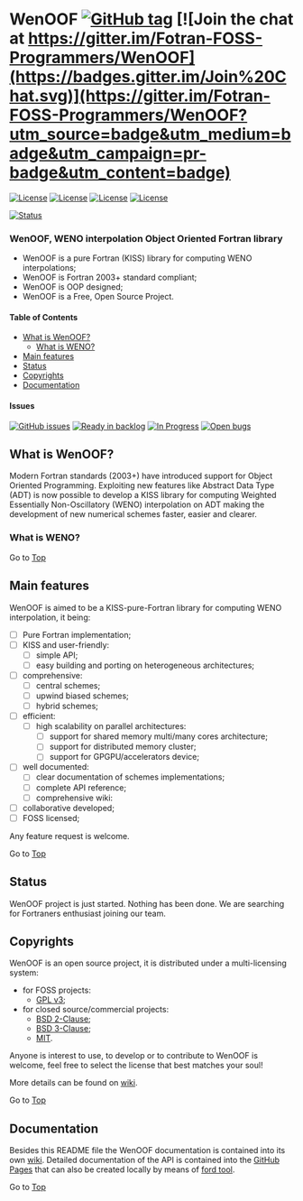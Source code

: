 <a name="top"></a>

# WenOOF [![GitHub tag](https://img.shields.io/github/tag/Fotran-FOSS-Programmers/WenOOF.svg)]() [![Join the chat at https://gitter.im/Fotran-FOSS-Programmers/WenOOF](https://badges.gitter.im/Join%20Chat.svg)](https://gitter.im/Fotran-FOSS-Programmers/WenOOF?utm_source=badge&utm_medium=badge&utm_campaign=pr-badge&utm_content=badge)

[![License](https://img.shields.io/badge/license-GNU%20GeneraL%20Public%20License%20v3,%20GPLv3-blue.svg)]()
[![License](https://img.shields.io/badge/license-BSD2-red.svg)]()
[![License](https://img.shields.io/badge/license-BSD3-red.svg)]()
[![License](https://img.shields.io/badge/license-MIT-red.svg)]()

[![Status](https://img.shields.io/badge/status-alpha-orange.svg)]()

### WenOOF, WENO interpolation Object Oriented Fortran library

- WenOOF is a pure Fortran (KISS) library for computing WENO interpolations;
- WenOOF is Fortran 2003+ standard compliant;
- WenOOF is OOP designed;
- WenOOF is a Free, Open Source Project.

#### Table of Contents

+ [What is WenOOF?](#what-is-wenoof?)
	+ [What is WENO?](#what-is-weno?)
+ [Main features](#main-features)
+ [Status](#status)
+ [Copyrights](#copyrights)
+ [Documentation](#documentation)

#### Issues

[![GitHub issues](https://img.shields.io/github/issues/Fotran-FOSS-Programmers/WenOOF.svg)]()
[![Ready in backlog](https://badge.waffle.io/Fotran-FOSS-Programmers/WenOOF.png?label=ready&title=Ready)](https://waffle.io/Fotran-FOSS-Programmers/WenOOF)
[![In Progress](https://badge.waffle.io/Fotran-FOSS-Programmers/WenOOF.png?label=in%20progress&title=In%20Progress)](https://waffle.io/Fotran-FOSS-Programmers/WenOOF)
[![Open bugs](https://badge.waffle.io/Fotran-FOSS-Programmers/WenOOF.png?label=bug&title=Open%20Bugs)](https://waffle.io/Fotran-FOSS-Programmers/WenOOF)

## What is WenOOF?

Modern Fortran standards (2003+) have introduced support for Object Oriented Programming. Exploiting new features like Abstract Data Type (ADT) is now possible to develop a KISS library for computing Weighted Essentially Non-Oscillatory (WENO) interpolation on ADT making the development of new numerical schemes faster, easier and clearer.

### What is WENO?

Go to [Top](#top)

## Main features

WenOOF is aimed to be a KISS-pure-Fortran library for computing WENO interpolation, it being:

+ [ ] Pure Fortran implementation;
+ [ ] KISS and user-friendly:
  + [ ] simple API;
  + [ ] easy building and porting on heterogeneous architectures;
+ [ ] comprehensive:
  + [ ] central schemes;
  + [ ] upwind biased schemes;
  + [ ] hybrid schemes;
+ [ ] efficient:
  + [ ] high scalability on parallel architectures:
    + [ ] support for shared memory multi/many cores architecture;
    + [ ] support for distributed memory cluster;
    + [ ] support for GPGPU/accelerators device;
+ [ ] well documented:
  + [ ] clear documentation of schemes implementations;
  + [ ] complete API reference;
  + [ ] comprehensive wiki:
+ [ ] collaborative developed;
+ [ ] FOSS licensed;

Any feature request is welcome.

Go to [Top](#top)

## Status

WenOOF project is just started. Nothing has been done. We are searching for Fortraners enthusiast joining our team.

## Copyrights

WenOOF is an open source project, it is distributed under a multi-licensing system:

+ for FOSS projects:
  - [GPL v3](http://www.gnu.org/licenses/gpl-3.0.html);
+ for closed source/commercial projects:
  - [BSD 2-Clause](http://opensource.org/licenses/BSD-2-Clause);
  - [BSD 3-Clause](http://opensource.org/licenses/BSD-3-Clause);
  - [MIT](http://opensource.org/licenses/MIT).

Anyone is interest to use, to develop or to contribute to WenOOF is welcome, feel free to select the license that best matches your soul!

More details can be found on [wiki](https://github.com/Fotran-FOSS-Programmers/WenOOF/wiki/Copyrights).

Go to [Top](#top)

## Documentation

Besides this README file the WenOOF documentation is contained into its own [wiki](https://github.com/Fotran-FOSS-Programmers/WenOOF/wiki). Detailed documentation of the API is contained into the [GitHub Pages](http://Fotran-FOSS-Programmers.github.io/WenOOF/index.html) that can also be created locally by means of [ford tool](https://github.com/cmacmackin/ford).

Go to [Top](#top)
